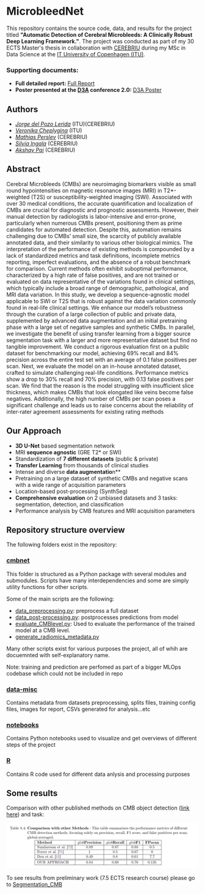 # MicrobleedNet

This repository contains the source code, data, and results for the project titled **"Automatic Detection of Cerebral Microbleeds: A Clinically Robust Deep Learning Framework."**. The project was conducted as part of my 30 ECTS Master's thesis in collaboration with [CEREBRIU](https://cerebriu.com/) during my MSc in Data Science at the [IT University of Copenhagen (ITU)](https://en.itu.dk/).

### Supporting documents:
- **Full detailed report:** [Full Report](report.pdf)
- **Poster presented at the [D3A](https://d3aconference.dk/) conference 2.0:** [D3A Poster](D3A_poster.pdf)

## Authors
- [*Jorge del Pozo Lerida*](https://www.linkedin.com/in/jorgedelpozolerida/) (ITU)(CEREBRIU)
- [*Veronika Cheplygina*](https://scholar.google.com/citations?user=4x1y2bwAAAAJ&hl=es) (ITU)
- [*Mathias Perslev*](https://scholar.google.com/citations?user=9HcOCGgAAAAJ&hl=en) (CEREBRIU)
- [*Silvia Ingala*](https://scholar.google.nl/citations?user=b9J6OG8AAAAJ&hl=nl) (CEREBRIU)
- [*Akshay Pai*](https://scholar.google.com/citations?user=b3GS8qgAAAAJ&hl=en) (CEREBRIU)



## Abstract
Cerebral Microbleeds (CMBs) are neuroimaging biomarkers visible as small round hypointensities on magnetic resonance images (MRI) in T2*-weighted (T2S) or susceptibility-weighted imaging (SWI). Associated with over 30 medical conditions, the accurate quantification and localization of CMBs are crucial for diagnostic and prognostic assessments. However, their manual detection by radiologists is labor-intensive and error-prone, particularly when numerous CMBs present, positioning them as prime candidates for automated detection. Despite this, automation remains challenging due to CMBs’ small size, the scarcity of publicly available annotated data, and their similarity to various other biological mimics. The interpretation of the performance of existing methods is compounded by a lack of standardized metrics and task definitions, incomplete metrics reporting, imperfect evaluations, and the absence of a robust benchmark for comparison. Current methods often exhibit suboptimal performance, characterized by a high rate of false positives, and are not trained or evaluated on data representative of the variations found in clinical settings, which typically include a broad range of demographic, pathological, and MRI data variation. In this study, we develop a sequence-agnostic model applicable to SWI or T2S that is robust against the data variation commonly found in real-life clinical settings. We enhance our model’s robustness through the curation of a large collection of public and private data, supplemented by advanced data augmentation and an initial pretraining phase with a large set of negative samples and synthetic CMBs. In parallel, we investigate the benefit of using transfer learning from a bigger source segmentation task with a larger and more representative dataset but find no tangible improvement. We conduct a rigorous evaluation first on a public dataset for benchmarking our model, achieving 69% recall and 84% precision across the entire test set with an average of 0.1 false positives per scan. Next, we evaluate the model on an in-house annotated dataset, crafted to simulate challenging real-life conditions. Performance metrics show a drop to 30% recall and 70% precision, with 0.13 false positives per scan. We find that the reason is the model struggling with insufficient slice thickness, which makes CMBs that look elongated like veins become false negatives. Additionally, the high number of CMBs per scan poses a significant challenge and leads us to raise concerns about the reliability of inter-rater agreement assessments for existing rating methods

## Our Approach

- **3D U-Net** based segmentation network
- MRI **sequence agnostic** (GRE T2* or SWI)
- Standardization of **7 different datasets** (public & private)
- **Transfer Learning** from thousands of clinical studies
- Intense and diverse **data augmentatio**n**
- Pretraining on a large dataset of synthetic CMBs and negative scans with a wide range of acquisition parameters
- Location-based post-processing (SynthSeg)
- **Comprehensive evaluation** on 2 unbiased datasets and 3 tasks: segmentation, detection, and classification
- Performance analysis by CMB features and MRI acquisition parameters


## Repository structure overview


The following folders exist in the repository:

### [cmbnet](cmbnet/)

This folder is structured as a Python package with several modules and submodules. 
Scripts have many interdependencies and some are simply utility functions for other scripts. 

Some of the main scripts are the following:

- [data_preprocessing.py](cmbnet/commands/data_preprocessing.py): preprocess a full dataset
- [data_post-processing.py](cmbnet/commands/data_post-processing.py): postprocesses predictions from model
- [evaluate_CMBlevel.py](cmbnet/commands/evaluate_CMBlevel.py): Used to evaluate the performance of the trained model at a CMB level.
- [generate_radiomics_metadata.py](cmbnet/analysis/generate_radiomics_metadata.py)


Many other scripts exist for various purposes the project, all of whih are docuemnted with self-explanatory name.

Note: training and prediction are perfomed as part of a bigger MLOps codebase which could not be included in repo

### [data-misc](data-misc/)
Contains metadata from datasets preprocessing, splits files, training config files, images for report, CSVs generated for analysis...etc


### [notebooks](notebooks/)
Contains Python notebooks used to visualize and get overviews of different steps of the project

### [R](R/)
Contains R code used for different data anlysis and processing purposes


## Some results

Comparison with other published methods on CMB object detection ([link here](https://www.cse.cuhk.edu.hk/~qdou/cmb-3dcnn/cmb-3dcnn.html)) and task:

![](data-misc/img/comparison_Results_tab.png)




To see results from preliminary work (7.5 ECTS research course) please go to [Segmentation_CMB](https://github.com/jorgedelpozolerida/Segmentation_CMB)
